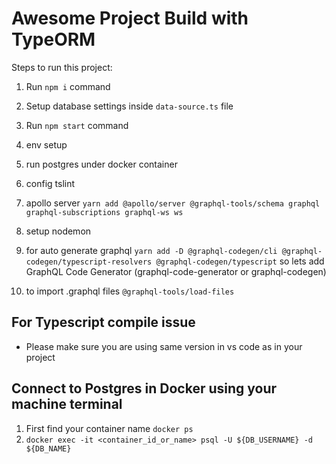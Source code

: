 # Awesome Project Build with TypeORM

Steps to run this project:

1. Run `npm i` command
2. Setup database settings inside `data-source.ts` file
3. Run `npm start` command


1. env setup
2. run postgres under docker container
3. config tslint
4. apollo server `yarn add @apollo/server @graphql-tools/schema graphql graphql-subscriptions graphql-ws ws`
5. setup nodemon
6. for auto generate graphql `yarn add -D @graphql-codegen/cli @graphql-codegen/typescript-resolvers @graphql-codegen/typescript` so lets add GraphQL Code Generator (graphql-code-generator or graphql-codegen)
7. to import .graphql files `@graphql-tools/load-files`

## For Typescript compile issue
- Please make sure you are using same version in vs code as in your project

## Connect to Postgres in Docker using your machine terminal
1. First find your container name `docker ps`
2. `docker exec -it <container_id_or_name> psql -U ${DB_USERNAME} -d ${DB_NAME}`